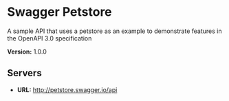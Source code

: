 # Swagger Petstore

A sample API that uses a petstore as an example to demonstrate features in the OpenAPI 3.0 specification

**Version:** 1.0.0

## Servers

- **URL:** http://petstore.swagger.io/api
